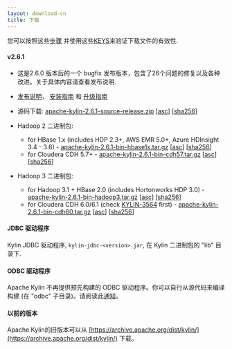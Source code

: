 ```yaml
---
layout: download-cn
title: 下载
---
```


您可以按照这些[步骤](https://www.apache.org/info/verification.html) 并使用这些[KEYS](https://www.apache.org/dist/kylin/KEYS)来验证下载文件的有效性.

#### v2.6.1
- 这是2.6.0 版本后的一个 bugfix 发布版本，包含了26个问题的修复以及各种改进。关于具体内容请查看发布说明.
- [发布说明](/docs/release_notes.html)， [安装指南](/docs/install/index.html) 和 [升级指南](/docs/howto/howto_upgrade.html)
- 源码下载: [apache-kylin-2.6.1-source-release.zip](https://www.apache.org/dyn/closer.cgi/kylin/apache-kylin-2.6.1/apache-kylin-2.6.1-source-release.zip) \[[asc](https://www.apache.org/dist/kylin/apache-kylin-2.6.1/apache-kylin-2.6.1-source-release.zip.asc)\] \[[sha256](https://www.apache.org/dist/kylin/apache-kylin-2.6.1/apache-kylin-2.6.1-source-release.zip.sha256)\]
- Hadoop 2 二进制包:
  - for HBase 1.x (includes HDP 2.3+, AWS EMR 5.0+, Azure HDInsight 3.4 - 3.6) - [apache-kylin-2.6.1-bin-hbase1x.tar.gz](https://www.apache.org/dyn/closer.cgi/kylin/apache-kylin-2.6.1/apache-kylin-2.6.1-bin-hbase1x.tar.gz) \[[asc](https://www.apache.org/dist/kylin/apache-kylin-2.6.1/apache-kylin-2.6.1-bin-hbase1x.tar.gz.asc)\] \[[sha256](https://www.apache.org/dist/kylin/apache-kylin-2.6.1/apache-kylin-2.6.1-bin-hbase1x.tar.gz.sha256)\]
  - for Cloudera CDH 5.7+ - [apache-kylin-2.6.1-bin-cdh57.tar.gz](https://www.apache.org/dyn/closer.cgi/kylin/apache-kylin-2.6.1/apache-kylin-2.6.1-bin-cdh57.tar.gz) \[[asc](https://www.apache.org/dist/kylin/apache-kylin-2.6.1/apache-kylin-2.6.1-bin-cdh57.tar.gz.asc)\] \[[sha256](https://www.apache.org/dist/kylin/apache-kylin-2.6.1/apache-kylin-2.6.1-bin-cdh57.tar.gz.sha256)\]

- Hadoop 3 二进制包:
  - for Hadoop 3.1 + HBase 2.0 (includes Hortonworks HDP 3.0) - [apache-kylin-2.6.1-bin-hadoop3.tar.gz](https://www.apache.org/dyn/closer.cgi/kylin/apache-kylin-2.6.1/apache-kylin-2.6.1-bin-hadoop3.tar.gz) \[[asc](https://www.apache.org/dist/kylin/apache-kylin-2.6.1/apache-kylin-2.6.1-bin-hadoop3.tar.gz.asc)\] \[[sha256](https://www.apache.org/dist/kylin/apache-kylin-2.6.1/apache-kylin-2.6.1-bin-hadoop3.tar.gz.sha256)\]
  - for Cloudera CDH 6.0/6.1 (check [KYLIN-3564](https://issues.apache.org/jira/browse/KYLIN-3564) first) - [apache-kylin-2.6.1-bin-cdh60.tar.gz](https://www.apache.org/dyn/closer.cgi/kylin/apache-kylin-2.6.1/apache-kylin-2.6.1-bin-cdh60.tar.gz) \[[asc](https://www.apache.org/dist/kylin/apache-kylin-2.6.1/apache-kylin-2.6.1-bin-cdh60.tar.gz.asc)\] \[[sha256](https://www.apache.org/dist/kylin/apache-kylin-2.6.1/apache-kylin-2.6.1-bin-cdh60.tar.gz.sha256)\]

#### JDBC 驱动程序

Kylin JDBC 驱动程序, `kylin-jdbc-<version>.jar`, 在 Kylin 二进制包的 "lib" 目录下.

#### ODBC 驱动程序

Apache Kylin 不再提供预先构建的 ODBC 驱动程序。你可以自行从源代码来编译构建 (在 "odbc" 子目录)。请阅读此[通知](http://apache-kylin.74782.x6.nabble.com/Kylin-ODBC-driver-is-removed-from-download-page-td12928.html)。

#### 以前的版本  
Apache Kylin的旧版本可以从 [https://archive.apache.org/dist/kylin/](https://archive.apache.org/dist/kylin/) 下载。
